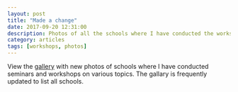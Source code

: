 ```yaml
---
layout: post
title: "Made a change"
date: 2017-09-20 12:31:00
description: Photos of all the schools where I have conducted the workshop
category: articles
tags: [workshops, photos]
---
```


View the [gallery](/galleries) with new photos of schools where I have conducted seminars and
workshops on various topics. The gallary is frequently updated to list all
schools.
